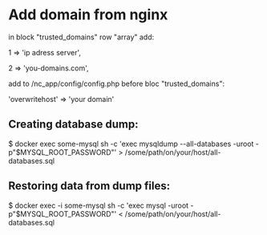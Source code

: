 # Add domain from nginx #

in block "trusted_domains" row "array" add:

1 => 'ip adress server',

2 => 'you-domains.com',
   
   
add to /nc_app/config/config.php before bloc "trusted_domains":

'overwritehost' => 'your domain'

## Creating database dump: ##

$ docker exec some-mysql sh -c 'exec mysqldump --all-databases -uroot -p"$MYSQL_ROOT_PASSWORD"' > /some/path/on/your/host/all-databases.sql

## Restoring data from dump files: ##

$ docker exec -i some-mysql sh -c 'exec mysql -uroot -p"$MYSQL_ROOT_PASSWORD"' < /some/path/on/your/host/all-databases.sql

